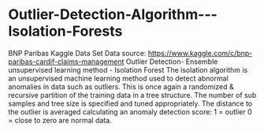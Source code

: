 # Outlier-Detection-Algorithm---Isolation-Forests
BNP Paribas Kaggle Data Set  Data source: https://www.kaggle.com/c/bnp-paribas-cardif-claims-management  Outlier Detection- Ensemble unsupervised learning method - Isolation Forest  The isolation algorithm is an unsupervised machine learning method used to detect abnormal anomalies in data such as outliers. This is once again a randomized &amp; recursive partition of the training data in a tree structure. The number of sub samples and tree size is specified and tuned appropriately. The distance to the outlier is averaged calculating an anomaly detection score: 1 = outlier 0 = close to zero are normal data.
